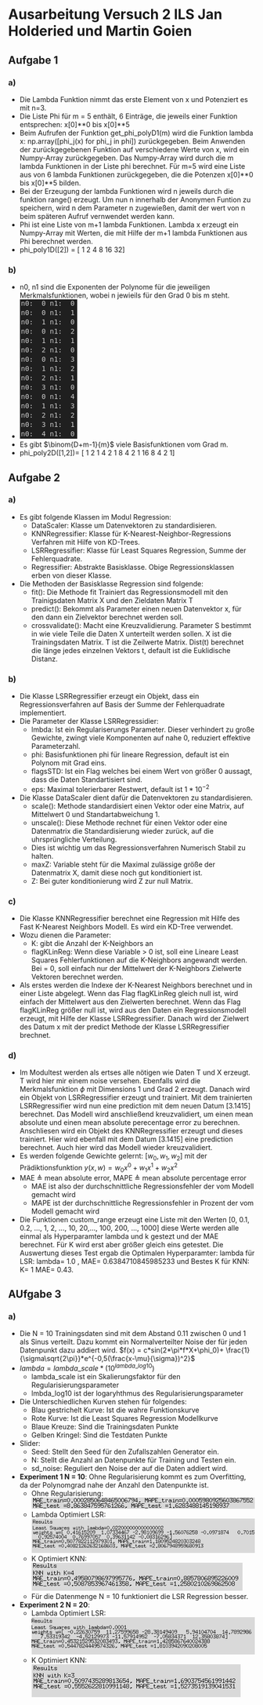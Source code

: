 # Ausarbeitung Versuch 2 ILS Jan Holderied und Martin Goien
## Aufgabe 1
### a)
* Die Lambda Funktion nimmt das erste Element von x und Potenziert es mit n=3.
* Die Liste Phi für m = 5 enthält, 6 Einträge, die jeweils einer Funktion entsprechen: x[0]\**0 bis x[0]\**5
* Beim Aufrufen der Funktion get_phi_polyD1(m) wird die Funktion lambda x: np.array([phi_j(x) for phi_j in phi]) zurückgegeben. Beim Anwenden der zurückgegebenen Funktion auf verschiedene Werte von x, wird ein Numpy-Array zurückgegeben. Das Numpy-Array wird durch die m lambda Funktionen in der Liste phi berechnet. Für m=5 wird eine Liste aus von 6 lambda Funktionen zurückgegeben, die die Potenzen x[0]\**0 bis x[0]\**5 bilden.
* Bei der Erzeugung der lambda Funktionen wird n jeweils durch die funktion range() erzeugt. Um nun n innerhalb der Anonymen Funtion zu speichern, wird n dem Parameter n zugewießen, damit der wert von n beim späteren Aufruf vernwendet werden kann.
* Phi ist eine Liste von m+1 lambda Funktionen. Lambda x erzeugt ein Numpy-Array mit Werten, die mit Hilfe der m+1 lambda Funktionen aus Phi berechnet werden.
* phi_poly1D([2]) = [ 1  2  4  8 16 32]

### b)
* n0, n1 sind die Exponenten der Polynome für die jeweiligen Merkmalsfunktionen, wobei n jewieils für den Grad 0 bis m steht.
* ![Aufgabe 1b) Punkt 2](BilderAusarbeitung/1bPunkt2.png)
* Es gibt $\binom{D+m-1}{m}$ viele Basisfunktionen vom Grad m.
* phi_poly2D([1,2])= [ 1  2  1  4  2  1  8  4  2  1 16  8  4  2  1]

## Aufgabe 2
### a)
* Es gibt folgende Klassen im Modul Regression:
    * DataScaler: Klasse um Datenvektoren zu standardisieren.
    * KNNRegressifier: Klasse für K-Nearest-Neighbor-Regressions Verfahren mit Hilfe von KD-Trees.
    * LSRRegressifier: Klasse für Least Squares Regression, Summe der Fehlerquadrate.
    * Regressifier: Abstrakte Basisklasse. Obige Regressionsklassen erben von dieser Klasse.
* Die Methoden der Basisklasse Regression sind folgende:
    * fit(): Die Methode fit Trainiert das Regressionsmodell mit den Trainigsdaten Matrix X und den Zieldaten Matrix T
    * predict(): Bekommt als Parameter einen neuen Datenvektor x, für den dann ein Zielvektor berechnet werden soll.
    * crossvalidate(): Macht eine Kreuzvalidierung. Parameter S bestimmt in wie viele Teile die Daten X unterteilt werden sollen. X ist die Trainingsdaten Matrix. T ist die Zeilwerte Matrix. Dist(t) berechnet die länge jedes einzelnen Vektors t, default ist die Euklidische Distanz.

### b)
* Die Klasse LSRRegressifier erzeugt ein Objekt, dass ein Regressionsverfahren auf Basis der Summe der Fehlerquadrate implementiert.
* Die Parameter der Klasse LSRRegressidier:
    * lmbda: Ist ein Regulariserungs Parameter. Dieser verhindert zu große Gewichte, zwingt viele Komponenten auf nahe 0, reduziert effektive Parameterzahl.
    * phi: Basisfunktionen phi für lineare Regression, default ist ein Polynom mit Grad eins.
    * flagsSTD: Ist ein Flag welches bei einem Wert von größer 0 aussagt, dass die Daten Standartisiert sind.
    * eps: Maximal tolerierbarer Restwert, default ist $1*10^{-2}$
* Die Klasse DataScaler dient dafür die Datenvektoren zu standardisieren.
    * scale(): Methode standardisiert einen Vektor oder eine Matrix, auf Mittelwert 0 und Standartabweichung 1.
    * unscale(): Diese Methode rechnet für einen Vektor oder eine Datenmatrix die Standardisierung wieder zurück, auf die uhrsprüngliche Verteilung.
    * Dies ist wichtig um das Regressionsverfahren Numerisch Stabil zu halten.
    * maxZ: Variable steht für die Maximal zulässige größe der Datenmatrix X, damit diese noch gut konditioniert ist.
    * Z: Bei guter konditionierung wird Z zur null Matrix.

### c)
* Die Klasse KNNRegressifier berechnet eine Regression mit Hilfe des Fast K-Nearest Neighbors Modell. Es wird ein KD-Tree verwendet.
* Wozu dienen die Parameter:
    * K: gibt die Anzahl der K-Neighbors an
    * flagKLinReg: Wenn diese Variable > 0 ist, soll eine Lineare Least Squares Fehlerfunktionen auf die K-Neighbors angewandt werden. Bei = 0, soll einfach nur der Mittelwert der K-Neighbors Zielwerte Vektoren berechnet werden.
* Als erstes werden die Indexe der K-Nearest Neighbors berechnet und in einer Liste abgelegt. Wenn das Flag flagKLinReg gleich null ist, wird einfach der Mittelwert aus den Zielwerten berechnet. Wenn das Flag flagKLinReg größer null ist, wird aus den Daten ein Regressionsmodell erzeugt, mit Hilfe der Klasse LSRRegressifier. Danach wird der Zielwert des Datum x mit der predict Methode der Klasse LSRRegressifier brechnet. 

### d)
* Im Modultest werden als ertses alle nötigen wie Daten T und X erzeugt. T wird hier mir einem noise versehen. Ebenfalls wird die Merkmalsfunktion $\phi$ mit Dimensions 1 und Grad 2 erzeugt. Danach wird ein Objekt von LSRRegressifier erzeugt und trainiert. Mit dem trainierten LSRRegressifier wird nun eine prediction mit dem neuen Datum [3.1415] berechnet. Das Modell wird anschließend kreuzvalidiert, um einen mean absolute und einen mean absolute perecentage error zu berechnen. Anschliesen wird ein Objekt des KNNRegressifier erzeugt und dieses trainiert. Hier wird ebenfall mit dem Datum [3.1415] eine prediction berechnet. Auch hier wird das Modell wieder kreuzvalidiert.
* Es werden folgende Gewichte gelernt: $[w_0, w_1, w_2]$ mit der Prädiktionsfunktion $y(x,w)=w_0x^0+w_1x^1+w_2x^2$
* MAE $\triangleq$ mean absolute error, MAPE $\triangleq$ mean absolute percentage error
    * MAE ist also der durchschnittliche Regressionsfehler der vom Modell gemacht wird
    * MAPE ist der durchschnittliche Regressionsfehler in Prozent der vom Modell gemacht wird
* Die Funktionen custom_range erzeugt eine Liste mit den Werten [0, 0.1, 0.2, ..., 1, 2, ..., 10, 20,..., 100, 200, ..., 1000] diese Werte werden alle einmal als Hyperparamter lambda und k gestezt und der MAE berechnet. Für K wird erst aber größer gleich eins getestet. Die Auswertung dieses Test ergab die Optimalen Hyperparamter: lambda für LSR: lambda= 1.0 , MAE= 0.6384710845985233 und Bestes K für KNN: K= 1  MAE= 0.43.

## AUfgabe 3
### a)
* Die N = 10 Trainingsdaten sind mit dem Abstand 0.11 zwischen 0 und 1 als Sinus verteilt. Dazu kommt ein Normalverteilter Noise der für jeden Datenpunkt dazu addiert wird. $f(x) = c*sin(2*\pi*f*X+\phi_0)+ \frac{1}{\sigma\sqrt{2\pi}}*e^{-0,5(\frac{x-\mu}{\sigma})^2}$
* $lambda = lambda\_scale * (10^{lambda\_log10})$
    * lambda_scale ist ein Skalierungsfaktor für den Regularisierungsparameter
    * lmbda_log10 ist der logaryhthmus des Regularisierungsparameter
* Die Unterschiedlichen Kurven stehen für folgendes:
    * Blau gestrichelt Kurve: Ist die wahre Funktionskurve
    * Rote Kurve: Ist die Least Squares Regression Modellkurve
    * Blaue Kreuze: Sind die Trainingsdaten Punkte
    * Gelben Kringel: Sind die Testdaten Punkte
* Slider:
    * Seed: Stellt den Seed für den Zufallszahlen Generator ein.
    * N: Stellt die Anzahl an Datenpunkte für Training und Testen ein.
    * sd_noise: Reguliert den Noise der auf die Daten addiert wird.
* **Experiment 1 N = 10**: Ohne Regularisierung kommt es zum Overfitting, da der Polynomgrad nahe der Anzahl den Datenpunkte ist.
    * Ohne Regularisierung: ![MAE Trainigs und Tetsdaten](BilderAusarbeitung/MAEivisit.png "Ohne Regularisierung")
    * Lambda Optimiert LSR: ![Experiment 1 Optimierung LSR](BilderAusarbeitung/Experiment1LSR.png "Lambda Optimiert LSR")
    * K Optimiert KNN: ![Experiment 1 Ptimierung KNN](BilderAusarbeitung/Experiment1KNN.png "K Optimiert KNN")
    * Für die Datenmenge N = 10 funktioniert die LSR Regression besser.
* **Experiment 2 N = 20**:
    * Lambda Optimiert LSR: ![Experiment 2 Optimierung LSR](BilderAusarbeitung/Experiment2LSR.png "Lambda Optimiert LSR")
    * K Optimiert KNN: ![Experiment 2 Ptimierung KNN](BilderAusarbeitung/Experiment2KNN.png "K Optimiert KNN")